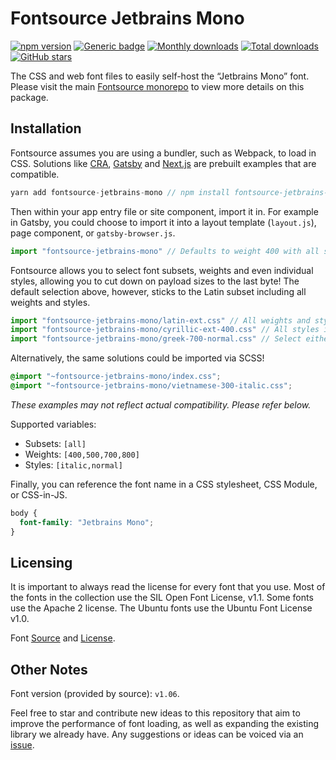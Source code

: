 # Fontsource Jetbrains Mono

[![npm version](https://badge.fury.io/js/fontsource-jetbrains-mono.svg)](https://www.npmjs.com/package/fontsource-jetbrains-mono) [![Generic badge](https://img.shields.io/badge/fontsource-passing-brightgreen)](https://github.com/fontsource/fontsource) [![Monthly downloads](https://badgen.net/npm/dm/fontsource-jetbrains-mono)](https://github.com/fontsource/fontsource) [![Total downloads](https://badgen.net/npm/dt/fontsource-jetbrains-mono)](https://github.com/fontsource/fontsource) [![GitHub stars](https://img.shields.io/github/stars/fontsource/fontsource.svg?style=social&label=Star)](https://github.com/fontsource/fontsource/stargazers)

The CSS and web font files to easily self-host the “Jetbrains Mono” font. Please visit the main [Fontsource monorepo](https://github.com/fontsource/fontsource) to view more details on this package.

## Installation

Fontsource assumes you are using a bundler, such as Webpack, to load in CSS. Solutions like [CRA](https://create-react-app.dev/), [Gatsby](https://www.gatsbyjs.org/) and [Next.js](https://nextjs.org/) are prebuilt examples that are compatible.

```javascript
yarn add fontsource-jetbrains-mono // npm install fontsource-jetbrains-mono
```

Then within your app entry file or site component, import it in. For example in Gatsby, you could choose to import it into a layout template (`layout.js`), page component, or `gatsby-browser.js`.

```javascript
import "fontsource-jetbrains-mono" // Defaults to weight 400 with all styles included.
```

Fontsource allows you to select font subsets, weights and even individual styles, allowing you to cut down on payload sizes to the last byte! The default selection above, however, sticks to the Latin subset including all weights and styles.

```javascript
import "fontsource-jetbrains-mono/latin-ext.css" // All weights and styles included.
import "fontsource-jetbrains-mono/cyrillic-ext-400.css" // All styles included.
import "fontsource-jetbrains-mono/greek-700-normal.css" // Select either normal or italic.
```

Alternatively, the same solutions could be imported via SCSS!

```scss
@import "~fontsource-jetbrains-mono/index.css";
@import "~fontsource-jetbrains-mono/vietnamese-300-italic.css";
```

_These examples may not reflect actual compatibility. Please refer below._

Supported variables:

- Subsets: `[all]`
- Weights: `[400,500,700,800]`
- Styles: `[italic,normal]`

Finally, you can reference the font name in a CSS stylesheet, CSS Module, or CSS-in-JS.

```css
body {
  font-family: "Jetbrains Mono";
}
```

## Licensing

It is important to always read the license for every font that you use.
Most of the fonts in the collection use the SIL Open Font License, v1.1. Some fonts use the Apache 2 license. The Ubuntu fonts use the Ubuntu Font License v1.0.

Font [Source](https://github.com/JetBrains/JetBrainsMono) and [License](https://github.com/JetBrains/JetBrainsMono/blob/master/LICENSE).

## Other Notes

Font version (provided by source): `v1.06`.

Feel free to star and contribute new ideas to this repository that aim to improve the performance of font loading, as well as expanding the existing library we already have. Any suggestions or ideas can be voiced via an [issue](https://github.com/fontsource/fontsource/issues).
